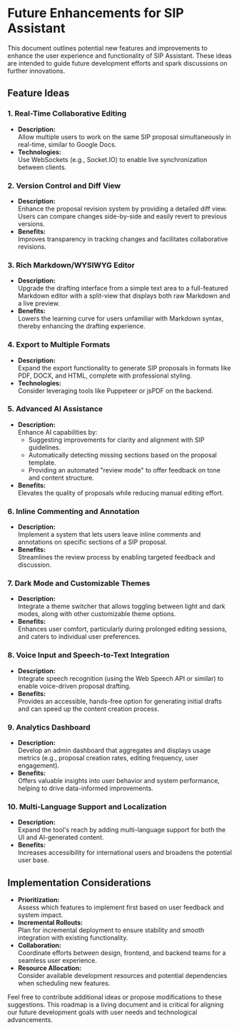 # Future Enhancements for SIP Assistant

This document outlines potential new features and improvements to enhance the user experience and functionality of SIP Assistant. These ideas are intended to guide future development efforts and spark discussions on further innovations.

## Feature Ideas

### 1. Real-Time Collaborative Editing
- **Description:**  
  Allow multiple users to work on the same SIP proposal simultaneously in real-time, similar to Google Docs.
- **Technologies:**  
  Use WebSockets (e.g., Socket.IO) to enable live synchronization between clients.

### 2. Version Control and Diff View
- **Description:**  
  Enhance the proposal revision system by providing a detailed diff view. Users can compare changes side-by-side and easily revert to previous versions.
- **Benefits:**  
  Improves transparency in tracking changes and facilitates collaborative revisions.

### 3. Rich Markdown/WYSIWYG Editor
- **Description:**  
  Upgrade the drafting interface from a simple text area to a full-featured Markdown editor with a split-view that displays both raw Markdown and a live preview.
- **Benefits:**  
  Lowers the learning curve for users unfamiliar with Markdown syntax, thereby enhancing the drafting experience.

### 4. Export to Multiple Formats
- **Description:**  
  Expand the export functionality to generate SIP proposals in formats like PDF, DOCX, and HTML, complete with professional styling.
- **Technologies:**  
  Consider leveraging tools like Puppeteer or jsPDF on the backend.

### 5. Advanced AI Assistance
- **Description:**  
  Enhance AI capabilities by:
  - Suggesting improvements for clarity and alignment with SIP guidelines.
  - Automatically detecting missing sections based on the proposal template.
  - Providing an automated "review mode" to offer feedback on tone and content structure.
- **Benefits:**  
  Elevates the quality of proposals while reducing manual editing effort.

### 6. Inline Commenting and Annotation
- **Description:**  
  Implement a system that lets users leave inline comments and annotations on specific sections of a SIP proposal.
- **Benefits:**  
  Streamlines the review process by enabling targeted feedback and discussion.

### 7. Dark Mode and Customizable Themes
- **Description:**  
  Integrate a theme switcher that allows toggling between light and dark modes, along with other customizable theme options.
- **Benefits:**  
  Enhances user comfort, particularly during prolonged editing sessions, and caters to individual user preferences.

### 8. Voice Input and Speech-to-Text Integration
- **Description:**  
  Integrate speech recognition (using the Web Speech API or similar) to enable voice-driven proposal drafting.
- **Benefits:**  
  Provides an accessible, hands-free option for generating initial drafts and can speed up the content creation process.

### 9. Analytics Dashboard
- **Description:**  
  Develop an admin dashboard that aggregates and displays usage metrics (e.g., proposal creation rates, editing frequency, user engagement).
- **Benefits:**  
  Offers valuable insights into user behavior and system performance, helping to drive data-informed improvements.

### 10. Multi-Language Support and Localization
- **Description:**  
  Expand the tool's reach by adding multi-language support for both the UI and AI-generated content.
- **Benefits:**  
  Increases accessibility for international users and broadens the potential user base.

## Implementation Considerations
- **Prioritization:**  
  Assess which features to implement first based on user feedback and system impact.
- **Incremental Rollouts:**  
  Plan for incremental deployment to ensure stability and smooth integration with existing functionality.
- **Collaboration:**  
  Coordinate efforts between design, frontend, and backend teams for a seamless user experience.
- **Resource Allocation:**  
  Consider available development resources and potential dependencies when scheduling new features.

Feel free to contribute additional ideas or propose modifications to these suggestions. This roadmap is a living document and is critical for aligning our future development goals with user needs and technological advancements. 